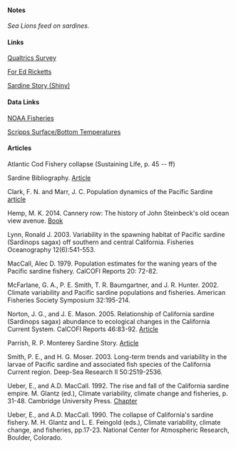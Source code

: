 #### Notes
*Sea Lions feed on sardines.*

#### Links
[Qualtrics Survey](https://ufl.qualtrics.com/jfe/form/SV_9BSUYvsQn0nk1hP)

[For Ed Ricketts](https://www.twenty2films.com/for-ed-ricketts)

[Sardine Story (Shiny)](https://cohesa.shinyapps.io/sardine_story_main_learnr/)

#### Data Links
[NOAA Fisheries](https://foss.nmfs.noaa.gov)

[Scripps Surface/Bottom Temperatures](https://scripps.ucsd.edu/programs/shorestations/shore-stations-data/data-sio/)

#### Articles
Atlantic Cod Fishery collapse (Sustaining Life, p. 45 -- ff)

Sardine Bibliography. [Article](https://swfsc.noaa.gov/publications_old/swcpub/Publications.asp?PubYr=1970-2005&Sort=date_d)

Clark, F. N. and Marr, J. C. Population dynamics of the Pacific Sardine [article](https://github.com/mydatastory/stories/blob/master/doc/sardine_pop_dynamics.pdf)

Hemp, M. K. 2014.  Cannery row: The history of John Steinbeck's old ocean view avenue. [Book](https://www.amazon.com/CANNERY-History-Steinbecks-Ocean-Avenue/dp/0941425053/ref=sr_1_1?keywords=cannery+row%3A+the+history&qid=1562765418&s=books&sr=1-1)

Lynn, Ronald J. 2003. Variability in the spawning habitat of Pacific sardine (Sardinops sagax) off southern and central California. Fisheries Oceanography 12(6):541-553.

MacCall, Alec D. 1979. Population estimates for the waning years of the Pacific sardine fishery. CalCOFI Reports 20: 72-82.

McFarlane, G. A., P. E. Smith, T. R. Baumgartner, and J. R. Hunter. 2002. Climate variability and Pacific sardine populations and fisheries. American Fisheries Society Symposium 32:195-214. 

Norton, J. G., and J. E. Mason. 2005. Relationship of California sardine (Sardinops sagax) abundance to ecological changes in the California Current System. CalCOFI Reports 46:83-92. [Article]( https://github.com/mydatastory/stories/blob/master/doc/sardine_abundance.pdf)

Parrish, R. P. Monterey Sardine Story. [Article](https://github.com/mydatastory/stories/blob/master/doc/sardine_story.pdf)

Smith, P. E., and H. G. Moser. 2003. Long-term trends and variability in the larvae of Pacific sardine and associated fish species of the California Current region. Deep-Sea Research II 50:2519-2536. 

Ueber, E., and A.D. MacCall. 1992. The rise and fall of the California sardine empire. M. Glantz (ed.), Climate variability, climate change and fisheries, p. 31-48. Cambridge University Press. [Chapter](https://github.com/mydatastory/stories/blob/master/doc/sardine_rise_fall.pdf)

Ueber, E., and A.D. MacCall. 1990. The collapse of California's sardine fishery. M. H. Glantz and L. E. Feingold (eds.), Climate variability, climate change, and fisheries, pp.17-23. National Center for Atmospheric Research, Boulder, Colorado. 

